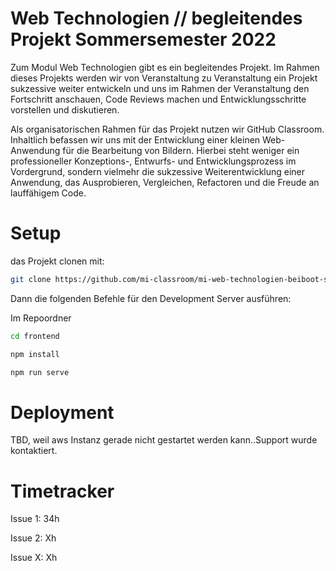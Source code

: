 # Web Technologien // begleitendes Projekt Sommersemester 2022

Zum Modul Web Technologien gibt es ein begleitendes Projekt. Im Rahmen dieses Projekts werden wir von Veranstaltung zu Veranstaltung ein Projekt sukzessive weiter entwickeln und uns im Rahmen der Veranstaltung den Fortschritt anschauen, Code Reviews machen und Entwicklungsschritte vorstellen und diskutieren.

Als organisatorischen Rahmen für das Projekt nutzen wir GitHub Classroom. Inhaltlich befassen wir uns mit der Entwicklung einer kleinen Web-Anwendung für die Bearbeitung von Bildern. Hierbei steht weniger ein professioneller Konzeptions-, Entwurfs- und Entwicklungsprozess im Vordergrund, sondern vielmehr die sukzessive Weiterentwicklung einer Anwendung, das Ausprobieren, Vergleichen, Refactoren und die Freude an lauffähigem Code.


# Setup

das Projekt clonen mit:
```sh
git clone https://github.com/mi-classroom/mi-web-technologien-beiboot-ss2022-SickxX.git
```
Dann die folgenden Befehle für den Development Server ausführen:

Im Repoordner
```sh
cd frontend
```
```sh
npm install
```
```sh
npm run serve
```
# Deployment

TBD, weil aws Instanz gerade nicht gestartet werden kann..Support wurde kontaktiert.

# Timetracker

Issue 1: 34h 

Issue 2: Xh

Issue X: Xh